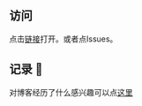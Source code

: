 ## 访问

点击[链接](https://nbsaw.github.io)打开。或者点Issues。

## 记录 📝

对博客经历了什么感兴趣可以点[这里](https://github.com/Nbsaw/notes/blob/master/CHANGELOG.md)
